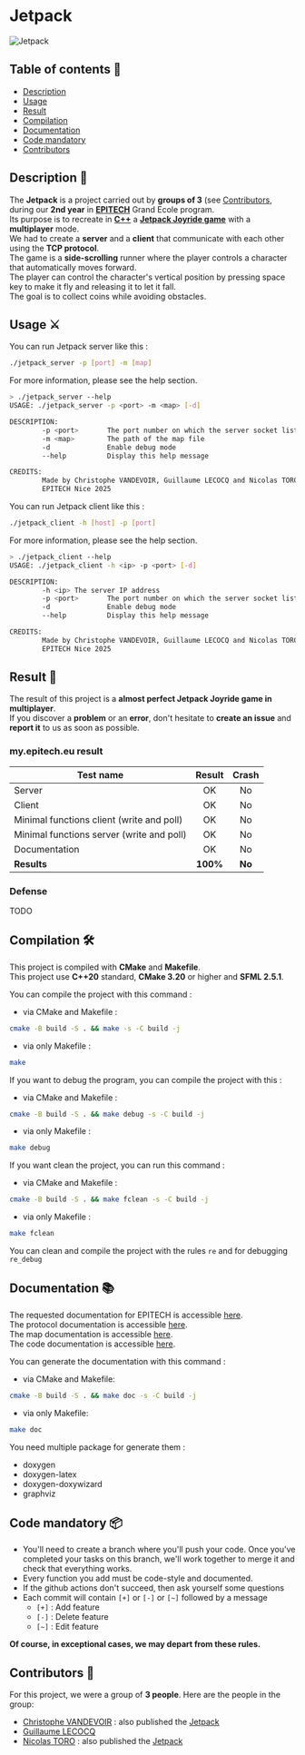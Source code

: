 # Jetpack

![Jetpack](https://toro-nicolas.github.io/Jetpack/preview2.png)

## Table of contents 📑
- [Description](https://github.com/toro-nicolas/Jetpack/blob/main/README.md#description-)
- [Usage](https://github.com/toro-nicolas/Jetpack/blob/main/README.md#usage-%EF%B8%8F)
- [Result](https://github.com/toro-nicolas/Jetpack/blob/main/README.md#result-)
- [Compilation](https://github.com/toro-nicolas/Jetpack/blob/main/README.md#compilation-%EF%B8%8F)
- [Documentation](https://github.com/toro-nicolas/Jetpack/blob/main/README.md#documentation-)
- [Code mandatory](https://github.com/toro-nicolas/Jetpack/blob/main/README.md#code-mandatory-)
- [Contributors](https://github.com/toro-nicolas/Jetpack/blob/main/README.md#contributors-)


## Description 📝
The **Jetpack** is a project carried out by **groups of 3** (see [Contributors](https://github.com/toro-nicolas/Jetpack/blob/main/README.md#contributors-), during our **2nd year** in [**EPITECH**](https://www.epitech.eu/) Grand Ecole program.  
Its purpose is to recreate in [**C++**](https://en.wikipedia.org/wiki/C%2B%2B) a [**Jetpack Joyride game**](https://en.wikipedia.org/wiki/Jetpack_Joyride) with a **multiplayer** mode.  
We had to create a **server** and a **client** that communicate with each other using the **TCP protocol**.  
The game is a **side-scrolling** runner where the player controls a character that automatically moves forward.  
The player can control the character's vertical position by pressing space key to make it fly and releasing it to let it fall.  
The goal is to collect coins while avoiding obstacles.  


## Usage ⚔️
You can run Jetpack server like this :
```sh
./jetpack_server -p [port] -m [map]
```
For more information, please see the help section.
```sh
> ./jetpack_server --help
USAGE: ./jetpack_server -p <port> -m <map> [-d]

DESCRIPTION:
        -p <port>       The port number on which the server socket listens
        -m <map>        The path of the map file
        -d              Enable debug mode
        --help          Display this help message

CREDITS:
        Made by Christophe VANDEVOIR, Guillaume LECOCQ and Nicolas TORO
        EPITECH Nice 2025
```

You can run Jetpack client like this :
```sh
./jetpack_client -h [host] -p [port]
```
For more information, please see the help section.
```sh
> ./jetpack_client --help
USAGE: ./jetpack_client -h <ip> -p <port> [-d]

DESCRIPTION:
        -h <ip> The server IP address
        -p <port>       The port number on which the server socket listens
        -d              Enable debug mode
        --help          Display this help message

CREDITS:
        Made by Christophe VANDEVOIR, Guillaume LECOCQ and Nicolas TORO
        EPITECH Nice 2025
```


## Result 🚩
The result of this project is a **almost perfect Jetpack Joyride game in multiplayer**.  
If you discover a **problem** or an **error**, don't hesitate to **create an issue** and **report it** to us as soon as possible.


### my.epitech.eu result
| Test name                                 |  Result  | Crash  |
|-------------------------------------------|:--------:|:------:|
| Server                                    |    OK    |   No   |
| Client                                    |    OK    |   No   |
| Minimal functions client (write and poll) |    OK    |   No   |
| Minimal functions server (write and poll) |    OK    |   No   |
| Documentation                             |    OK    |   No   |
| **Results**                               | **100%** | **No** |

### Defense
TODO


## Compilation 🛠️
This project is compiled with **CMake** and **Makefile**.  
This project use **C++20** standard, **CMake 3.20** or higher and **SFML 2.5.1**.  

You can compile the project with this command :
- via CMake and Makefile :
```sh
cmake -B build -S . && make -s -C build -j
```
- via only Makefile :
```sh
make
```

If you want to debug the program, you can compile the project with this :
- via CMake and Makefile :
```sh
cmake -B build -S . && make debug -s -C build -j
```
- via only Makefile :
```sh
make debug 
```

If you want clean the project, you can run this command :
- via CMake and Makefile :
```sh
cmake -B build -S . && make fclean -s -C build -j
```
- via only Makefile :
```sh
make fclean
```

You can clean and compile the project with the rules ```re``` and for debugging ```re_debug```


## Documentation 📚
The requested documentation for EPITECH is accessible [here](https://toro-nicolas.github.io/Jetpack/doc.txt).  
The protocol documentation is accessible [here](https://toro-nicolas.github.io/Jetpack/protocol_documentation_en.md).  
The map documentation is accessible [here](https://toro-nicolas.github.io/Jetpack/map_documentation.md).  
The code documentation is accessible [here](https://toro-nicolas.github.io/Jetpack/html/).  

You can generate the documentation with this command :
- via CMake and Makefile:
```sh
cmake -B build -S . && make doc -s -C build -j
```
- via only Makefile:
```sh
make doc
```
You need multiple package for generate them :
- doxygen
- doxygen-latex
- doxygen-doxywizard
- graphviz


## Code mandatory 📦
- You'll need to create a branch where you'll push your code. Once you've completed your tasks on this branch, we'll work together to merge it and check that everything works.
- Every function you add must be code-style and documented.
- If the github actions don't succeed, then ask yourself some questions
- Each commit will contain ```[+]``` or ```[-]``` or ```[~]``` followed by a message
    - ```[+]``` : Add feature
    - ```[-]``` : Delete feature
    - ```[~]``` : Edit feature

**Of course, in exceptional cases, we may depart from these rules.**


## Contributors 👥
For this project, we were a group of **3 people**. Here are the people in the group:
- [Christophe VANDEVOIR](https://github.com/ItsKarmaOff) : also published the [Jetpack](https://github.com/ItsKarmaOff/Jetpack)
- [Guillaume LECOCQ](https://github.com/guilec06)
- [Nicolas TORO](https://github.com/toro-nicolas) : also published the [Jetpack](https://github.com/toro-nicolas/Jetpack)
